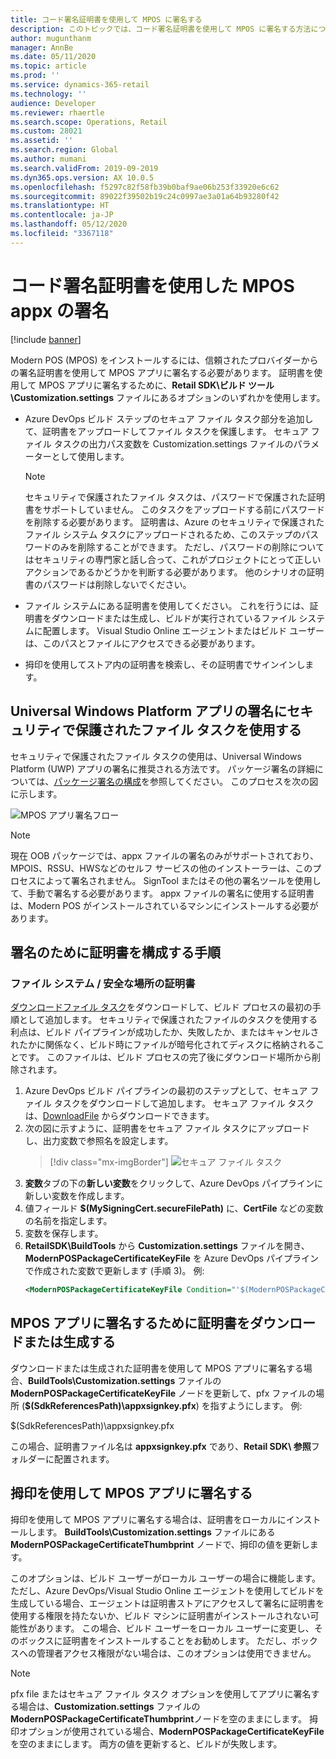 ```yaml
---
title: コード署名証明書を使用して MPOS に署名する
description: このトピックでは、コード署名証明書を使用して MPOS に署名する方法について説明します。
author: mugunthanm
manager: AnnBe
ms.date: 05/11/2020
ms.topic: article
ms.prod: ''
ms.service: dynamics-365-retail
ms.technology: ''
audience: Developer
ms.reviewer: rhaertle
ms.search.scope: Operations, Retail
ms.custom: 28021
ms.assetid: ''
ms.search.region: Global
ms.author: mumani
ms.search.validFrom: 2019-09-2019
ms.dyn365.ops.version: AX 10.0.5
ms.openlocfilehash: f5297c82f58fb39b0baf9ae06b253f33920e6c62
ms.sourcegitcommit: 89022f39502b19c24c0997ae3a01a64b93280f42
ms.translationtype: HT
ms.contentlocale: ja-JP
ms.lasthandoff: 05/12/2020
ms.locfileid: "3367118"
---
```

# <a name="sign-mpos-appx-with-a-code-signing-certificate"></a>コード署名証明書を使用した MPOS appx の署名

[!include [banner](../includes/banner.md)]

Modern POS (MPOS) をインストールするには、信頼されたプロバイダーからの署名証明書を使用して MPOS アプリに署名する必要があります。 証明書を使用して MPOS アプリに署名するために、**Retail SDK\\ビルド ツール\\Customization.settings** ファイルにあるオプションのいずれかを使用します。

- Azure DevOps ビルド ステップのセキュア ファイル タスク部分を追加して、証明書をアップロードしてファイル タスクを保護します。 セキュア ファイル タスクの出力パス変数を Customization.settings ファイルのパラメーターとして使用します。

    > [!NOTE] 
    > セキュリティで保護されたファイル タスクは、パスワードで保護された証明書をサポートしていません。 このタスクをアップロードする前にパスワードを削除する必要があります。 証明書は、Azure のセキュリティで保護されたファイル システム タスクにアップロードされるため、このステップのパスワードのみを削除することができます。 ただし、パスワードの削除についてはセキュリティの専門家と話し合って、これがプロジェクトにとって正しいアクションであるかどうかを判断する必要があります。 他のシナリオの証明書のパスワードは削除しないでください。
- ファイル システムにある証明書を使用してください。 これを行うには、証明書をダウンロードまたは生成し、ビルドが実行されているファイル システムに配置します。 Visual Studio Online エージェントまたはビルド ユーザーは、このパスとファイルにアクセスできる必要があります。
- 拇印を使用してストア内の証明書を検索し、その証明書でサインインします。

## <a name="use-a-secure-file-task-for-universal-windows-platform-app-signing"></a>Universal Windows Platform アプリの署名にセキュリティで保護されたファイル タスクを使用する

セキュリティで保護されたファイル タスクの使用は、Universal Windows Platform (UWP) アプリの署名に推奨される方法です。 パッケージ署名の詳細については、[パッケージ署名の構成](https://docs.microsoft.com/windows/uwp/packaging/auto-build-package-uwp-apps#configure-package-signing)を参照してください。 このプロセスを次の図に示します。

![MPOS アプリ署名フロー](media/POSSigningFlow.png)

> [!NOTE] 
> 現在 OOB パッケージでは、appx ファイルの署名のみがサポートされており、MPOIS、RSSU、HWSなどのセルフ サービスの他のインストーラーは、このプロセスによって署名されません。 SignTool またはその他の署名ツールを使用して、手動で署名する必要があります。 appx ファイルの署名に使用する証明書は、Modern POS がインストールされているマシンにインストールする必要があります。

## <a name="steps-to-configure-the-certificate-for-signing"></a>署名のために証明書を構成する手順

### <a name="certificate-in-the-file-systemsecure-location"></a>ファイル システム / 安全な場所の証明書

[ダウンロードファイル タスク](https://docs.microsoft.com/visualstudio/msbuild/downloadfile-task?view=vs-2019)をダウンロードして、ビルド プロセスの最初の手順として追加します。 セキュリティで保護されたファイルのタスクを使用する利点は、ビルド パイプラインが成功したか、失敗したか、またはキャンセルされたかに関係なく、ビルド時にファイルが暗号化されてディスクに格納されることです。 このファイルは、ビルド プロセスの完了後にダウンロード場所から削除されます。

1. Azure DevOps ビルド パイプラインの最初のステップとして、セキュア ファイル タスクをダウンロードして追加します。 セキュア ファイル タスクは、[DownloadFile](https://marketplace.visualstudio.com/items?itemName=automagically.DownloadFile) からダウンロードできます。
2. 次の図に示すように、証明書をセキュア ファイル タスクにアップロードし、出力変数で参照名を設定します。
    > [!div class="mx-imgBorder"]
    > ![セキュア ファイル タスク](media/SecureFile.png)
3. **変数**タブの下の**新しい変数**をクリックして、Azure DevOps パイプラインに新しい変数を作成します。
4. 値フィールド **$(MySigningCert.secureFilePath)** に、**CertFile** などの変数の名前を指定します。
5. 変数を保存します。
6. **RetailSDK\\BuildTools** から **Customization.settings** ファイルを開き、**ModernPOSPackageCertificateKeyFile** を Azure DevOps パイプラインで作成された変数で更新します (手順 3)。 例:
    ```Xml
    <ModernPOSPackageCertificateKeyFile Condition="'$(ModernPOSPackageCertificateKeyFile)' ==''">$(CertFile</ModernPOSPackageCertificateKeyFile>
    ```

## <a name="download-or-generate-a-certificate-to-sign-the-mpos-app"></a>MPOS アプリに署名するために証明書をダウンロードまたは生成する

ダウンロードまたは生成された証明書を使用して MPOS アプリに署名する場合、**BuildTools\\Customization.settings** ファイルの **ModernPOSPackageCertificateKeyFile** ノードを更新して、pfx ファイルの場所 (**$(SdkReferencesPath)\\appxsignkey.pfx**) を指すようにします。 例:

<ModernPOSPackageCertificateKeyFile Condition="'$(ModernPOSPackageCertificateKeyFile)' ==''">$(SdkReferencesPath)\\appxsignkey.pfx</ModernPOSPackageCertificateKeyFile>

この場合、証明書ファイル名は **appxsignkey.pfx** であり、**Retail SDK\\ 参照**フォルダーに配置されます。

## <a name="use-thumbprint-to-sign-the-mpos-app"></a>拇印を使用して MPOS アプリに署名する

拇印を使用して MPOS アプリに署名する場合は、証明書をローカルにインストールします。 **BuildTools\\Customization.settings** ファイルにある **ModernPOSPackageCertificateThumbprint** ノードで、拇印の値を更新します。

このオプションは、ビルド ユーザーがローカル ユーザーの場合に機能します。 ただし、Azure DevOps/Visual Studio Online エージェントを使用してビルドを生成している場合、エージェントは証明書ストアにアクセスして署名に証明書を使用する権限を持たないか、ビルド マシンに証明書がインストールされない可能性があります。 この場合、ビルド ユーザーをローカル ユーザーに変更し、そのボックスに証明書をインストールすることをお勧めします。 ただし、ボックスへの管理者アクセス権限がない場合は、このオプションは使用できません。

> [!NOTE]
> pfx file またはセキュア ファイル タスク オプションを使用してアプリに署名する場合は、**Customization.settings** ファイルの **ModernPOSPackageCertificateThumbprint**ノードを空のままにします。 拇印オプションが使用されている場合、**ModernPOSPackageCertificateKeyFile** を空のままにします。 両方の値を更新すると、ビルドが失敗します。
